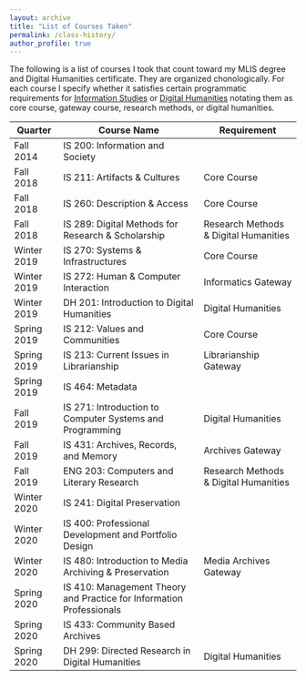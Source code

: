 ```yaml
---
layout: archive
title: "List of Courses Taken"
permalink: /class-history/
author_profile: true
---
```


The following is a list of courses I took that count toward my MLIS degree and Digital Humanities certificate. They are organized chonologically. For each course I specify whether it satisfies certain programmatic requirements for [Information Studies](https://is.gseis.ucla.edu/media/StudentHandbook2019-2020.pdf) or [Digital Humanities](https://dh.ucla.edu/graduate-certificate/) notating them as core course, gateway course, research methods, or digital humanities.


Quarter | Course Name | Requirement
--- | --- | ---
Fall 2014 | IS 200:	Information and Society | 
Fall 2018 | IS 211:	Artifacts & Cultures | Core Course
Fall 2018 | IS 260:	Description & Access | Core Course
Fall 2018 | IS 289:	Digital Methods for Research & Scholarship | Research Methods & Digital Humanities
Winter 2019 | IS 270:	Systems & Infrastructures | Core Course
Winter 2019 | IS 272:	Human & Computer Interaction | Informatics Gateway
Winter 2019 | DH 201:	Introduction to Digital Humanities | Digital Humanities
Spring 2019 | IS 212:	Values and Communities | Core Course
Spring 2019 | IS 213:	Current Issues in Librarianship | Librarianship Gateway
Spring 2019 | IS 464:	Metadata | 
Fall 2019 | IS 271:	Introduction to Computer Systems and Programming | Digital Humanities
Fall 2019 | IS 431:	Archives, Records, and Memory | Archives Gateway
Fall 2019 | ENG 203:	Computers and Literary Research | Research Methods & Digital Humanities
Winter 2020 | IS 241:	Digital Preservation | 
Winter 2020 | IS 400:	Professional Development and Portfolio Design | 
Winter 2020 | IS 480:	Introduction to Media Archiving & Preservation | Media Archives Gateway
Spring 2020 | IS 410:	Management Theory and Practice for Information Professionals | 
Spring 2020 | IS 433:	Community Based Archives | 
Spring 2020 | DH 299:	Directed Research in Digital Humanities | Digital Humanities

